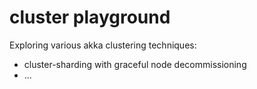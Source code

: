 # cluster playground

Exploring various akka clustering techniques:

* cluster-sharding with graceful node decommissioning
* ...

